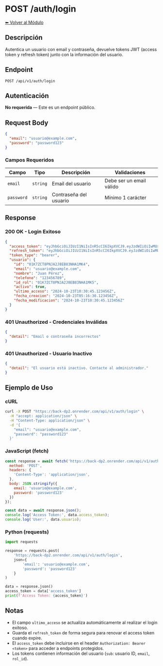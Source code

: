 # POST /auth/login

[⬅ Volver al Módulo](../README.md)

## Descripción

Autentica un usuario con email y contraseña, devuelve tokens JWT (access token y refresh token) junto con la información del usuario.

## Endpoint

```
POST /api/v1/auth/login
```

## Autenticación

**No requerida** — Este es un endpoint público.

## Request Body

```json
{
  "email": "usuario@example.com",
  "password": "password123"
}
```

### Campos Requeridos

| Campo | Tipo | Descripción | Validaciones |
|-------|------|-------------|--------------|
| `email` | `string` | Email del usuario | Debe ser un email válido |
| `password` | `string` | Contraseña del usuario | Mínimo 1 carácter |

## Response

### 200 OK - Login Exitoso

```json
{
  "access_token": "eyJhbGciOiJIUzI1NiIsInR5cCI6IkpXVCJ9.eyJzdWIiOiIwMUs3WkNUMFBOSkEySjhFQjgzTkhBMU1LNCIsImVtYWlsIjoidXN1YXJpb0BleGFtcGxlLmNvbSIsInJvbF9pZCI6IjAxSzdaQ1Q4UE5KQTJKOEVCODNOSEExTUs1IiwiZXhwIjoxNzI5NjYwOTkwLCJ0eXBlIjoiYWNjZXNzIn0...",
  "refresh_token": "eyJhbGciOiJIUzI1NiIsInR5cCI6IkpXVCJ9.eyJzdWIiOiIwMUs3WkNUMFBOSkEySjhFQjgzTkhBMU1LNCIsImVtYWlsIjoidXN1YXJpb0BleGFtcGxlLmNvbSIsInJvbF9pZCI6IjAxSzdaQ1Q4UE5KQTJKOEVCODNOSEExTUs1IiwiZXhwIjoxNzMwMjY1NzkwLCJ0eXBlIjoicmVmcmVzaCJ9...",
  "token_type": "bearer",
  "usuario": {
    "id": "01K7ZCT8PNJA2J8EB83NHA1MK4",
    "email": "usuario@example.com",
    "nombre": "Juan Pérez",
    "telefono": "123456789",
    "id_rol": "01K7ZCT8PNJA2J8EB83NHA1MK5",
    "activo": true,
    "ultimo_acceso": "2024-10-23T10:30:45.123456Z",
    "fecha_creacion": "2024-10-23T05:16:30.123456Z",
    "fecha_modificacion": "2024-10-23T10:30:45.123456Z"
  }
}
```

### 401 Unauthorized - Credenciales Inválidas

```json
{
  "detail": "Email o contraseña incorrectos"
}
```

### 401 Unauthorized - Usuario Inactivo

```json
{
  "detail": "El usuario está inactivo. Contacte al administrador."
}
```

## Ejemplo de Uso

### cURL

```bash
curl -X POST "https://back-dp2.onrender.com/api/v1/auth/login" \
  -H "accept: application/json" \
  -H "Content-Type: application/json" \
  -d '{
    "email": "usuario@example.com",
    "password": "password123"
  }'
```

### JavaScript (fetch)

```javascript
const response = await fetch('https://back-dp2.onrender.com/api/v1/auth/login', {
  method: 'POST',
  headers: {
    'Content-Type': 'application/json',
  },
  body: JSON.stringify({
    email: 'usuario@example.com',
    password: 'password123'
  })
});

const data = await response.json();
console.log('Access Token:', data.access_token);
console.log('User:', data.usuario);
```

### Python (requests)

```python
import requests

response = requests.post(
    'https://back-dp2.onrender.com/api/v1/auth/login',
    json={
        'email': 'usuario@example.com',
        'password': 'password123'
    }
)

data = response.json()
access_token = data['access_token']
print(f'Access Token: {access_token}')
```

## Notas

- El campo `ultimo_acceso` se actualiza automáticamente al realizar el login exitoso.
- Guarda el `refresh_token` de forma segura para renovar el access token cuando expire.
- El `access_token` debe incluirse en el header `Authorization: Bearer <token>` para acceder a endpoints protegidos.
- Los tokens contienen información del usuario (`sub`: usuario ID, `email`, `rol_id`).

